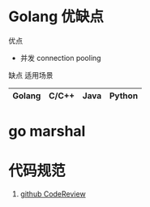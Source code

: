 
# Golang 优缺点
优点
* 并发 connection pooling

缺点
适用场景

Golang| C/C++| Java| Python
-|-|-|-




# go marshal




# 代码规范

1. [github CodeReview](https://github.com/golang/go/wiki/CodeReviewComments)